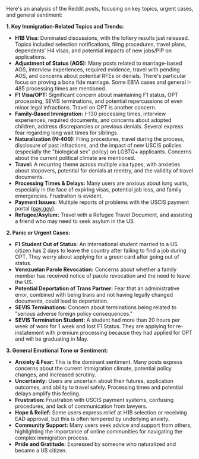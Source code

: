 Here's an analysis of the Reddit posts, focusing on key topics, urgent cases, and general sentiment:

**1. Key Immigration-Related Topics and Trends:**

*   **H1B Visa:** Dominated discussions, with the lottery results just released. Topics included selection notifications, filing procedures, travel plans, dependents' H4 visas, and potential impacts of new jobs/PIP on applications.
*   **Adjustment of Status (AOS):** Many posts related to marriage-based AOS, interview experiences, required evidence, travel with pending AOS, and concerns about potential RFEs or denials. There's particular focus on proving a bona fide marriage. Some EB1A cases and general I-485 processing times are mentioned.
*   **F1 Visa/OPT:** Significant concern about maintaining F1 status, OPT processing, SEVIS terminations, and potential repercussions of even minor legal infractions. Travel on OPT is another concern.
*   **Family-Based Immigration:** I-130 processing times, interview experiences, required documents, and concerns about adopted children, address discrepancies or previous denials. Several express fear regarding long wait times for siblings.
*   **Naturalization (N-400):** Filing procedures, travel during the process, disclosure of past infractions, and the impact of new USCIS policies (especially the "biological sex" policy) on LGBTQ+ applicants. Concerns about the current political climate are mentioned.
*   **Travel:** A recurring theme across multiple visa types, with anxieties about stopovers, potential for denials at reentry, and the validity of travel documents.
*   **Processing Times & Delays:** Many users are anxious about long waits, especially in the face of expiring visas, potential job loss, and family emergencies. Frustration is evident.
*   **Payment Issues:** Multiple reports of problems with the USCIS payment portal ([pay.gov](http://pay.gov)).
*   **Refugee/Asylum:** Travel with a Refugee Travel Document, and assisting a friend who may need to seek asylum in the US.

**2. Panic or Urgent Cases:**

*   **F1 Student Out of Status:** An international student married to a US citizen has 2 days to leave the country after failing to find a job during OPT. They worry about applying for a green card after going out of status.
*   **Venezuelan Parole Revocation:** Concerns about whether a family member has received notice of parole revocation and the need to leave the US.
*   **Potential Deportation of Trans Partner:** Fear that an administrative error, combined with being trans and not having legally changed documents, could lead to deportation.
*   **SEVIS Terminations:** Concern about terminations being related to "serious adverse foreign policy consequences."
*   **SEVIS Termination Student:** A student had more than 20 hours per week of work for 1 week and lost F1 Status. They are applying for re-instatement with premium processing because they had applied for OPT and will be graduating in May.

**3. General Emotional Tone or Sentiment:**

*   **Anxiety & Fear:** This is the dominant sentiment. Many posts express concerns about the current immigration climate, potential policy changes, and increased scrutiny.
*   **Uncertainty:** Users are uncertain about their futures, application outcomes, and ability to travel safely. Processing times and potential delays amplify this feeling.
*   **Frustration:** Frustration with USCIS payment systems, confusing procedures, and lack of communication from lawyers.
*   **Hope & Relief:** Some users express relief at H1B selection or receiving EAD approval, but this is often tempered by underlying anxiety.
*   **Community Support:** Many users seek advice and support from others, highlighting the importance of online communities for navigating the complex immigration process.
*   **Pride and Gratitude:** Expressed by someone who naturalized and became a US citizen.
